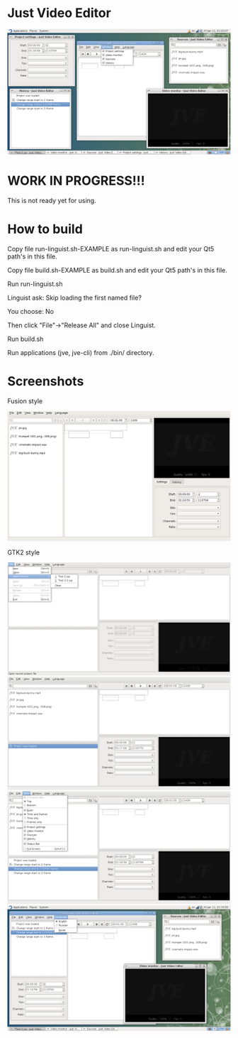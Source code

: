 # Just Video Editor

![jve screenshot](https://raw.githubusercontent.com/dp-lor/jve/master/images/jve-0.png)


# WORK IN PROGRESS!!!
This is not ready yet for using.


# How to build
Copy file run-linguist.sh-EXAMPLE as run-linguist.sh and edit your Qt5 path's in this file.

Copy file build.sh-EXAMPLE as build.sh and edit your Qt5 path's in this file.

Run run-linguist.sh

Linguist ask: Skip loading the first named file?

You choose: No

Then click "File"->"Release All" and close Linguist.

Run build.sh

Run applications (jve, jve-cli) from ./bin/ directory.


# Screenshots

Fusion style

![jve screenshot](https://raw.githubusercontent.com/dp-lor/jve/master/images/jve-1.png)

GTK2 style

![jve screenshot](https://raw.githubusercontent.com/dp-lor/jve/master/images/jve-2.png)
![jve screenshot](https://raw.githubusercontent.com/dp-lor/jve/master/images/jve-3.png)
![jve screenshot](https://raw.githubusercontent.com/dp-lor/jve/master/images/jve-4.png)
![jve screenshot](https://raw.githubusercontent.com/dp-lor/jve/master/images/jve-5.png)
